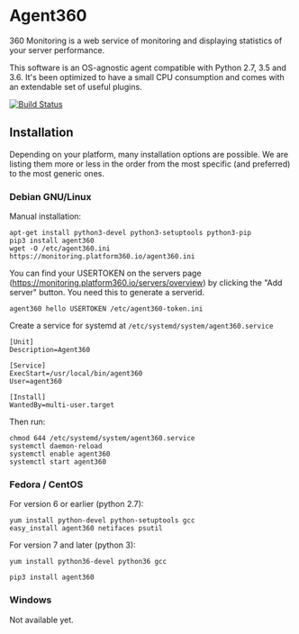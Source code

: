 Agent360
==============

360 Monitoring is a web service of monitoring and displaying statistics of
your server performance.

This software is an OS-agnostic agent compatible with Python 2.7, 3.5 and 3.6.
It's been optimized to have a small CPU consumption and comes with an
extendable set of useful plugins.

[![Build Status](https://github.com/plesk/agent360/workflows/Agent360-Test-And-Deploy/badge.svg?branch=master)](https://github.com/plesk/agent360/actions/workflows/test-and-deploy.yml)

Installation
------------

Depending on your platform, many installation options are possible. We
are listing them more or less in the order from the most specific (and
preferred) to the most generic ones.

### Debian GNU/Linux

Manual installation:
```
apt-get install python3-devel python3-setuptools python3-pip
pip3 install agent360
wget -O /etc/agent360.ini https://monitoring.platform360.io/agent360.ini
```

You can find your USERTOKEN on the servers page (https://monitoring.platform360.io/servers/overview) by clicking the "Add server" button. You need this to generate a serverid.

```
agent360 hello USERTOKEN /etc/agent360-token.ini
```

Create a service for systemd at `/etc/systemd/system/agent360.service`
```
[Unit]
Description=Agent360

[Service]
ExecStart=/usr/local/bin/agent360
User=agent360

[Install]
WantedBy=multi-user.target
```
Then run:
```
chmod 644 /etc/systemd/system/agent360.service
systemctl daemon-reload
systemctl enable agent360
systemctl start agent360
```

### Fedora / CentOS

For version 6 or earlier (python 2.7):
```
yum install python-devel python-setuptools gcc
easy_install agent360 netifaces psutil
```

For version 7 and later (python 3):
```
yum install python36-devel python36 gcc
```

```
pip3 install agent360
```

### Windows

Not available yet.
